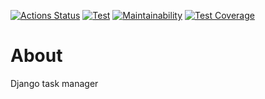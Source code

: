[![Actions Status](https://github.com/mjh-sakh/python-project-lvl4/workflows/hexlet-check/badge.svg)](https://github.com/mjh-sakh/python-project-lvl4/actions)
[![Test](https://github.com/mjh-sakh/python-project-lvl4/actions/workflows/test.yml/badge.svg)](https://github.com/mjh-sakh/python-project-lvl4/actions/workflows/test.yml)
[![Maintainability](https://api.codeclimate.com/v1/badges/06f536adf4c6ef7e4e64/maintainability)](https://codeclimate.com/github/mjh-sakh/python-project-lvl4/maintainability)
[![Test Coverage](https://api.codeclimate.com/v1/badges/06f536adf4c6ef7e4e64/test_coverage)](https://codeclimate.com/github/mjh-sakh/python-project-lvl4/test_coverage)

# About
Django task manager